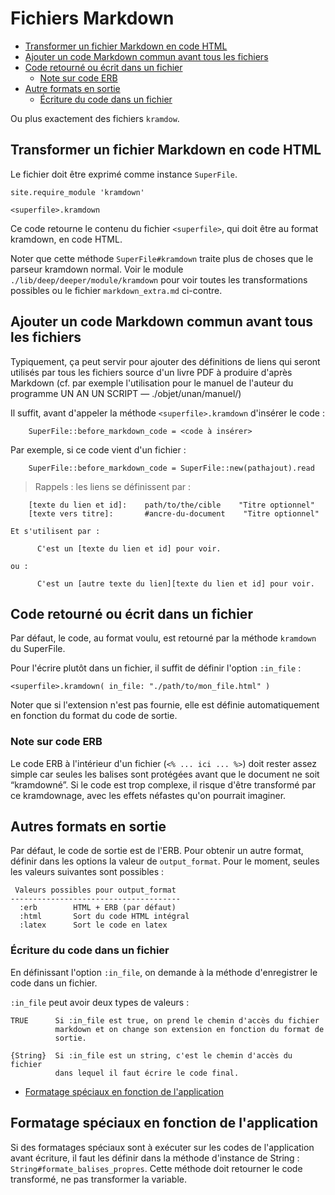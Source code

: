 # Fichiers Markdown

* [Transformer un fichier Markdown en code HTML](#transformerundocumentencodehtml)
* [Ajouter un code Markdown commun avant tous les fichiers](#ajoutercodeavantcodefichier)
* [Code retourné ou écrit dans un fichier](#coderetourneouecrit)
  * [Note sur code ERB](#notesurcodeerb)
* [Autre formats en sortie](#autreformatdesortie)
  * [Écriture du code dans un fichier](#sortiedansunfichier)

Ou plus exactement des fichiers `kramdow`.

<a name='transformerundocumentencodehtml'></a>

## Transformer un fichier Markdown en code HTML

Le fichier doit être exprimé comme instance `SuperFile`.

    site.require_module 'kramdown'

    <superfile>.kramdown

Ce code retourne le contenu du fichier `<superfile>`, qui doit être au format kramdown, en code HTML.

Noter que cette méthode `SuperFile#kramdown` traite plus de choses que le parseur kramdown normal. Voir le module `./lib/deep/deeper/module/kramdown` pour voir toutes les transformations possibles ou le fichier `markdown_extra.md` ci-contre.

<a name='ajoutercodeavantcodefichier'></a>

## Ajouter un code Markdown commun avant tous les fichiers

Typiquement, ça peut servir pour ajouter des définitions de liens qui seront utilisés par tous les fichiers source d'un livre PDF à produire d'après Markdown (cf. par exemple l'utilisation pour le manuel de l'auteur du programme UN AN UN SCRIPT — ./objet/unan/manuel/)

Il suffit, avant d'appeler la méthode `<superfile>.kramdown` d'insérer le code :

        SuperFile::before_markdown_code = <code à insérer>

Par exemple, si ce code vient d'un fichier :

        SuperFile::before_markdown_code = SuperFile::new(pathajout).read

> Rappels : les liens se définissent par :

        [texte du lien et id]:    path/to/the/cible    "Titre optionnel"
        [texte vers titre]:       #ancre-du-document    "Titre optionnel"

    Et s'utilisent par :

          C'est un [texte du lien et id] pour voir.

    ou :

          C'est un [autre texte du lien][texte du lien et id] pour voir.

<a name='coderetourneouecrit'></a>

## Code retourné ou écrit dans un fichier

Par défaut, le code, au format voulu, est retourné par la méthode `kramdown` du SuperFile.

Pour l'écrire plutôt dans un fichier, il suffit de définir l'option `:in_file` :

    <superfile>.kramdown( in_file: "./path/to/mon_file.html" )

Noter que si l'extension n'est pas fournie, elle est définie automatiquement en fonction du format du code de sortie.

<a name='notesurcodeerb'></a>

### Note sur code ERB

Le code ERB à l'intérieur d'un fichier (`<% ... ici ... %>`) doit rester assez simple car seules les balises sont protégées avant que le document ne soit “kramdowné”. Si le code est trop complexe, il risque d'être transformé par ce kramdownage, avec les effets néfastes qu'on pourrait imaginer.

<a name='autreformatdesortie'></a>

## Autres formats en sortie

Par défaut, le code de sortie est de l'ERB. Pour obtenir un autre format, définir dans les options la valeur de `output_format`. Pour le moment, seules les valeurs suivantes sont possibles :

     Valeurs possibles pour output_format
    --------------------------------------
      :erb        HTML + ERB (par défaut)
      :html       Sort du code HTML intégral
      :latex      Sort le code en latex

<a name='sortiedansunfichier'></a>

### Écriture du code dans un fichier

En définissant l'option `:in_file`, on demande à la méthode d'enregistrer le code dans un fichier.

`:in_file` peut avoir deux types de valeurs :

    TRUE      Si :in_file est true, on prend le chemin d'accès du fichier
              markdown et on change son extension en fonction du format de
              sortie.

    {String}  Si :in_file est un string, c'est le chemin d'accès du fichier
              dans lequel il faut écrire le code final.

* [Formatage spéciaux en fonction de l'application](#formatagesspeciauxenfonctiondelapp)
<a name='formatagesspeciauxenfonctiondelapp'></a>

## Formatage spéciaux en fonction de l'application

Si des formatages spéciaux sont à exécuter sur les codes de l'application avant écriture, il faut les définir dans la méthode d'instance de String : `String#formate_balises_propres`. Cette méthode doit retourner le code transformé, ne pas transformer la variable.
